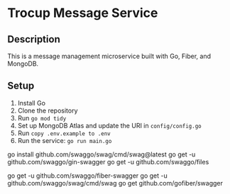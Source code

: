 # Trocup Message Service

## Description

This is a message management microservice built with Go, Fiber, and MongoDB.

## Setup

1. Install Go
2. Clone the repository
3. Run `go mod tidy`
4. Set up MongoDB Atlas and update the URI in `config/config.go`
5. Run `copy .env.example to .env`
6. Run the service: `go run main.go`

go install github.com/swaggo/swag/cmd/swag@latest
go get -u github.com/swaggo/gin-swagger
go get -u github.com/swaggo/files

go get -u github.com/swaggo/fiber-swagger
go get -u github.com/swaggo/swag/cmd/swag
go get github.com/gofiber/swagger